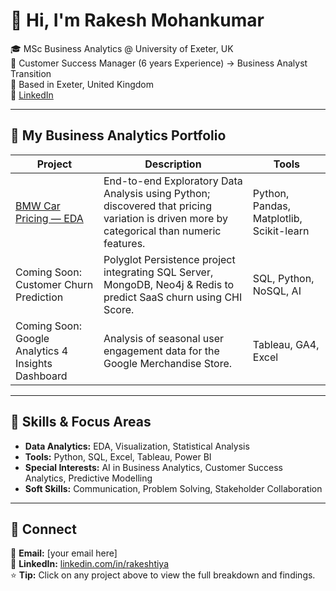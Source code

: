# 👋 Hi, I'm Rakesh Mohankumar

🎓 MSc Business Analytics @ University of Exeter, UK  
💼 Customer Success Manager (6 years Experience) → Business Analyst Transition  
📍 Based in Exeter, United Kingdom  
🔗 [LinkedIn]([https://linkedin.com/in/rakeshtiya](https://www.linkedin.com/in/rakesh-mohankumar-367915161/))

---

## 🚀 My Business Analytics Portfolio

| Project | Description | Tools |
|----------|--------------|-------|
| [BMW Car Pricing — EDA](https://github.com/rakeshtiya/EDA_Car_Pricing_Analysis) | End-to-end Exploratory Data Analysis using Python; discovered that pricing variation is driven more by categorical than numeric features. | Python, Pandas, Matplotlib, Scikit-learn |
| Coming Soon: Customer Churn Prediction | Polyglot Persistence project integrating SQL Server, MongoDB, Neo4j & Redis to predict SaaS churn using CHI Score. | SQL, Python, NoSQL, AI |
| Coming Soon: Google Analytics 4 Insights Dashboard | Analysis of seasonal user engagement data for the Google Merchandise Store. | Tableau, GA4, Excel |

---

## 🧠 Skills & Focus Areas
- **Data Analytics:** EDA, Visualization, Statistical Analysis  
- **Tools:** Python, SQL, Excel, Tableau, Power BI  
- **Special Interests:** AI in Business Analytics, Customer Success Analytics, Predictive Modelling  
- **Soft Skills:** Communication, Problem Solving, Stakeholder Collaboration  

---

## 🤝 Connect
📧 **Email:** [your email here]  
🔗 **LinkedIn:** [linkedin.com/in/rakeshtiya](https://linkedin.com/in/rakeshtiya)  
⭐ **Tip:** Click on any project above to view the full breakdown and findings.
